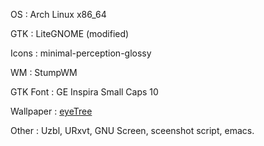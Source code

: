 OS
:  Arch Linux x86_64

GTK
:  LiteGNOME (modified)

Icons
:  minimal-perception-glossy

WM
:  StumpWM

GTK Font
:  GE Inspira Small Caps 10

Wallpaper
:  [eyeTree](http://zilla774.deviantart.com/art/eyeTree-33663571)

Other
:  Uzbl, URxvt, GNU Screen, sceenshot script, emacs.

